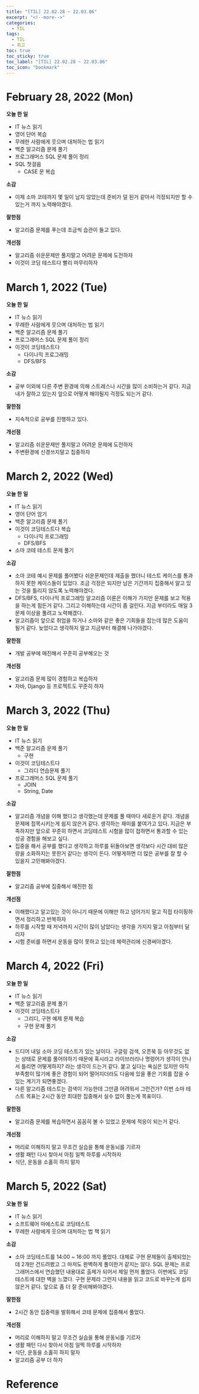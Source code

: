 ```yaml
---
title: "[TIL] 22.02.28 ~ 22.03.06"
excerpt: "<!--more-->"
categories:
  - TIL
tags:
  - TIL
  - 회고
toc: true
toc_sticky: true
toc_label: "[TIL] 22.02.28 ~ 22.03.06"
toc_icon: "bookmark"
---
```


# February 28, 2022 (Mon)

**오늘 한 일**
- IT 뉴스 읽기
- 영어 단어 복습
- 무례한 사람에게 웃으며 대처하는 법 읽기
- 백준 알고리즘 문제 풀기
- 프로그래머스 SQL 문제 풀이 정리
- SQL 첫걸음
  - CASE 문 복습

**소감**
- 이제 소마 코테까지 몇 일이 남지 않았는데 준비가 덜 된거 같아서 걱정되지만 할 수 있는거 까지 노력해야겠다.

**잘한점**
- 알고리즘 문제를 푸는데 조금씩 습관이 들고 있다.

**개선점**
- 알고리즘 쉬운문제만 풀지말고 어려운 문제에 도전하자
- 이것이 코딩 테스트다 빨리 마무리하자

# March 1, 2022 (Tue)

**오늘 한 일**
- IT 뉴스 읽기
- 무례한 사람에게 웃으며 대처하는 법 읽기
- 백준 알고리즘 문제 풀기
- 프로그래머스 SQL 문제 풀이 정리
- 이것이 코딩테스트다
  - 다이나믹 프로그래밍
  - DFS/BFS

**소감**
- 공부 이외에 다른 주변 환경에 의해 스트레스나 시간을 많이 소비하는거 같다. 지금 내가 잘하고 있는지 앞으로 어떻게 해야될지 걱정도 되는거 같다. 

**잘한점**
- 지속적으로 공부를 진행하고 있다.

**개선점**
- 알고리즘 쉬운문제만 풀지말고 어려운 문제에 도전하자
- 주변환경에 신경쓰지말고 집중하자

# March 2, 2022 (Wed)

**오늘 한 일**
- IT 뉴스 읽기
- 영어 단어 암기
- 백준 알고리즘 문제 풀기
- 이것이 코딩테스트다 복습
  - 다이나믹 프로그래밍
  - DFS/BFS
- 소마 코테 테스트 문제 풀기

**소감**
- 소마 코테 예시 문제를 풀어봤다 쉬운문제인데 제출을 했더니 테스트 케이스를 통과하지 못한 케이스들이 있었다. 조금 걱정은 되지만 남은 기간까지 집중해서 알고 있는 것을 틀리지 않도록 노력해야겠다.
- DFS/BFS, 다이나믹 프로그래밍 알고리즘 이론은 이해가 가지만 문제를 보고 적용을 하는게 힘든거 같다. 그리고 이해하는데 시간이 좀 걸린다. 지금 부터라도 매일 3문제 이상을 풀려고 노력해겠다.
- 알고리즘이 앞으로 취업을 하거나 소마와 같은 좋은 기회들을 잡는데 많은 도움이 될거 같다. 늦었다고 생각하지 말고 지금부터 해결해 나가야겠다.

**잘한점**
- 개발 공부에 매진해서 꾸준히 공부해오는 것

**개선점**
- 알고리즘 문제 많이 경험하고 복습하자
- 자바, Django 등 프로젝트도 꾸준히 하자

# March 3, 2022 (Thu)

**오늘 한 일**
- IT 뉴스 읽기
- 백준 알고리즘 문제 풀기
  - 구현
- 이것이 코딩테스트다
  - 그리디 연습문제 풀기
- 프로그래머스 SQL 문제 풀기
  - JOIN
  - String, Date

**소감**
- 알고리즘 개념을 이해 했다고 생각했는데 문제를 풀 때마다 새로운거 같다. 개념을 문제에 접목시키는게 쉽지 않은거 같다. 생각하는 재미를 붙여가고 있다.
지금은 부족하지만 앞으로 꾸준히 하면서 코딩테스트 시험을 많이 접하면서 통과할 수 있는 성공 경험을 해보고 싶다.
- 집중을 해서 공부를 했다고 생각하고 하루를 뒤돌아보면 생각보다 시간 대비 많은 량을 소화하지는 못한거 같다는 생각이 든다. 어떻게하면 더 많은 공부를 잘 할 수 있을지 고민해봐야겠다.

**잘한점**
- 알고리즘 공부에 집중해서 매진한 점

**개선점**
- 이해했다고 알고있는 것이 아니기 때문에 이해만 하고 넘어가지 말고 직접 타이핑하면서 정리하고 반복하자
- 하루를 시작할 때 저녁까지 시간이 많이 남았다는 생각을 가지지 말고 아침부터 달리자
- 시험 준비를 하면서 운동을 많이 못하고 있는데 체력관리에 신경써야겠다.

# March 4, 2022 (Fri)

**오늘 한 일**
- IT 뉴스 읽기
- 백준 알고리즘 문제 풀기
- 이것이 코딩테스트다
  - 그리디, 구현 예제 문제 복습
  - 구현 문제 풀기

**소감**
- 드디어 내일 소마 코딩 테스트가 있는 날이다. 구글링 검색, 오픈북 등 아무것도 없는 상태로 문제를 풀어야하기 때문에 혹시라고 라이브러리나 명령어가 생각이 안나서 틀리면 어떻게하지? 라는 생각이 드는거 같다. 붙고 싶다는 욕심은 있지만 아직 부족함이 많기에 좋은 경험이 되어 떨어지더라도 다음에 있을 좋은 기회를 잡을 수 있는 계기가 되면좋겠다.
- 다른 알고리즘 테스트는 검색이 가능한데 그만큼 어려워서 그런건가? 이번 소마 테스트 목표는 2시간 동안 최대한 집중해서 실수 없이 풀는게 목표이다.

**잘한점**
- 알고리즘 문제를 복습하면서 꼼꼼히 볼 수 있었고 문제에 적응이 되는거 같다.

**개선점**
- 머리로 이해하지 말고 무조건 실습을 통해 운동뇌를 기르자
- 생활 패턴 다시 찾아서 아침 일찍 하루를 시작하자
- 식단, 운동을 소홀히 하지 말자

# March 5, 2022 (Sat)

**오늘 한 일**
- IT 뉴스 읽기
- 소프트웨어 마에스트로 코딩테스트
- 무례한 사람에게 웃으며 대처하는 법 책 읽기

**소감**
- 소마 코딩테스트를 14:00 ~ 16:00 까지 풀었다. 대체로 구현 문제들이 출제되었는데 2개만 건드려봤고 그 마저도 완벽하게 풀이한거 같지는 않다.
SQL 문제는 프로그래머스에서 연습했던 내용대로 출제가 되어서 제일 먼저 풀었다. 이번에도 코딩 테스트에 대한 벽을 느꼈다. 구현 문제라 그런지 내용을 읽고 코드로 바꾸는게 쉽지 않은거 같다.
앞으로 좀 더 잘 준비해봐야겠다.

**잘한점**
- 2시간 동안 집중력을 발휘해서 코테 문제에 집중해서 풀었다.

**개선점**
- 머리로 이해하지 말고 무조건 실습을 통해 운동뇌를 기르자
- 생활 패턴 다시 찾아서 아침 일찍 하루를 시작하자
- 식단, 운동을 소홀히 하지 말자
- 알고리즘 공부 더 하자

# Reference